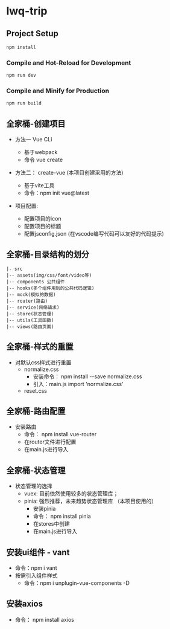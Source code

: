 # lwq-trip

## Project Setup

```sh
npm install
```

### Compile and Hot-Reload for Development

```sh
npm run dev
```

### Compile and Minify for Production

```sh
npm run build
```

## 全家桶-创建项目
- 方法一 Vue CLi
    -  基于webpack
    -  命令 vue create
- 方法二： create-vue (本项目创建采用的方法)
    - 基于vite工具
    - 命令：npm init vue@latest

- 项目配置:
    - 配置项目的icon
    - 配置项目的标题
    - 配置jsconfig.json (在vscode编写代码可以友好的代码提示)

## 全家桶-目录结构的划分
```
|- src
|-- assets(img/css/font/video等)
|-- components 公共组件
|-- hooks(多个组件用到的公共代码逻辑)
|-- mock(模拟的数据)
|-- router(路由)
|-- service(网络请求)
|-- store(状态管理)
|-- utils(工具函数)
|-- views(路由页面)
```
## 全家桶-样式的重置
- 对默认css样式进行重置
    - normalize.css
        - 安装命令： npm install --save normalize.css 
        - 引入：main.js import 'normalize.css'
    - reset.css

## 全家桶-路由配置
- 安装路由
    - 命令： npm install vue-router
    - 在router文件进行配置
    - 在main.js进行导入

## 全家桶-状态管理
- 状态管理的选择
    - vuex: 目前依然使用较多的状态管理库；
    - pinia: 强烈推荐，未来趋势状态管理库 （本项目使用的）
        - 安装pinia
        - 命令： npm install pinia
        - 在stores中创建
        - 在main.js进行导入

## 安装ui组件 - vant
- 命令：npm i vant
- 按需引入组件样式
    - 命令：npm i unplugin-vue-components -D

## 安装axios 
- 命令： npm install axios